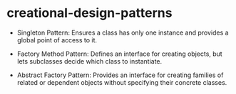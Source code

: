 # creational-design-patterns

- Singleton Pattern: Ensures a class has only one instance and provides a global point of access to it.

- Factory Method Pattern: Defines an interface for creating objects, but lets subclasses decide which
class to instantiate.

- Abstract Factory Pattern: Provides an interface for creating families of related or dependent objects
without specifying their concrete classes.
